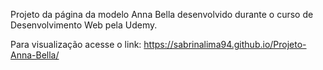 Projeto da página da modelo Anna Bella desenvolvido durante o curso de Desenvolvimento Web pela Udemy.

Para visualização acesse o link: https://sabrinalima94.github.io/Projeto-Anna-Bella/